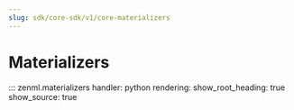 ```yaml
---
slug: sdk/core-sdk/v1/core-materializers
---
```


# Materializers

::: zenml.materializers
    handler: python
    rendering:
      show_root_heading: true
      show_source: true
